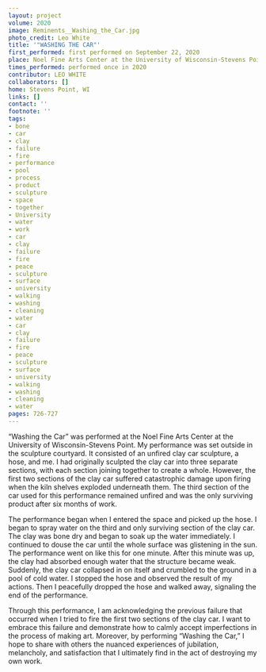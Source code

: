 ```yaml
---
layout: project
volume: 2020
image: Reminents__Washing_the_Car.jpg
photo_credit: Leo White
title: '"WASHING THE CAR"'
first_performed: first performed on September 22, 2020
place: Noel Fine Arts Center at the University of Wisconsin-Stevens Point
times_performed: performed once in 2020
contributor: LEO WHITE
collaborators: []
home: Stevens Point, WI
links: []
contact: ''
footnote: ''
tags:
- bone
- car
- clay
- failure
- fire
- performance
- pool
- process
- product
- sculpture
- space
- together
- University
- water
- work
- car
- clay
- failure
- fire
- peace
- sculpture
- surface
- university
- walking
- washing
- cleaning
- water
- car
- clay
- failure
- fire
- peace
- sculpture
- surface
- university
- walking
- washing
- cleaning
- water
pages: 726-727
---
```


“Washing the Car” was performed at the Noel Fine Arts Center at the University of Wisconsin-Stevens Point. My performance was set outside in the sculpture courtyard. It consisted of an unfired clay car sculpture, a hose, and me. I had originally sculpted the clay car into three separate sections, with each section joining together to create a whole. However, the first two sections of the clay car suffered catastrophic damage upon firing when the kiln shelves exploded underneath them. The third section of the car used for this performance remained unfired and was the only surviving product after six months of work. 

The performance began when I entered the space and picked up the hose. I began to spray water on the third and only surviving section of the clay car. The clay was bone dry and began to soak up the water immediately. I continued to douse the car until the whole surface was glistening in the sun. The performance went on like this for one minute. After this minute was up, the clay had absorbed enough water that the structure became weak. Suddenly, the clay car collapsed in on itself and crumbled to the ground in a pool of cold water. I stopped the hose and observed the result of my actions. Then I peacefully dropped the hose and walked away, signaling the end of the performance. 

Through this performance, I am acknowledging the previous failure that occurred when I tried to fire the first two sections of the clay car. I want to embrace this failure and demonstrate how to calmly accept imperfections in the process of making art. Moreover, by performing “Washing the Car,” I hope to share with others the nuanced experiences of jubilation, melancholy, and satisfaction that I ultimately find in the act of destroying my own work.